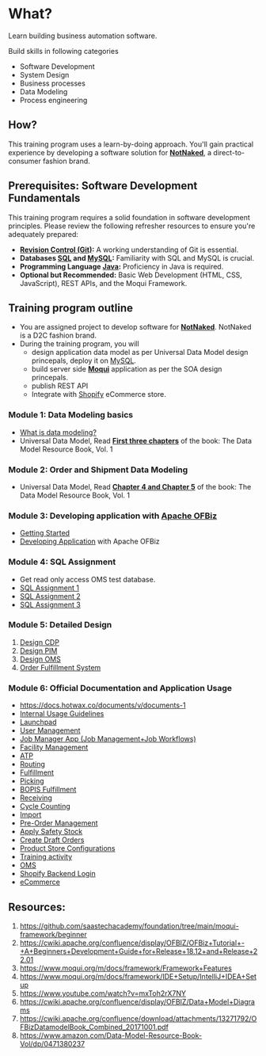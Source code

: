 # What?
Learn building business automation software.

Build skills in following categories
*  Software Development
*  System Design
*  Business processes
*  Data Modeling
*  Process engineering

## How?
This training program uses a learn-by-doing approach. You'll gain practical experience by developing a software solution for **[NotNaked](ubpl/NotNaked/Introduction.md)**, a direct-to-consumer fashion brand.

## Prerequisites: Software Development Fundamentals
This training program requires a solid foundation in software development principles. Please review the following refresher resources to ensure you're adequately prepared:

* **[Revision Control (Git)](https://www.scaler.com/topics/git/):**  A working understanding of Git is essential.
* **Databases [SQL](https://www.scaler.com/topics/sql/) and [MySQL](https://www.scaler.com/topics/course/sql-using-mysql-course/):**  Familiarity with SQL and MySQL is crucial.
* **Programming Language [Java](https://www.scaler.com/topics/java/):**  Proficiency in Java is required.
* **Optional but Recommended:** Basic Web Development (HTML, CSS, JavaScript), REST APIs, and the Moqui Framework.

## Training program outline
* You are assigned project to develop software for **[NotNaked](ubpl/NotNaked/Introduction.md)**. NotNaked is a D2C fashion brand.
* During the training program, you will
    * design application data model as per Universal Data Model design princepals, deploy it on [MySQL](https://www.mysql.com/).
    * build server side **[Moqui](https://www.moqui.org)** application as per the SOA design princepals.
    * publish REST API
    * Integrate with [Shopify](https://shopify.dev/docs/api/) eCommerce store.

### Module 1: Data Modeling basics
*  [What is data modeling?](https://www.ibm.com/topics/data-modeling)
*  Universal Data Model, Read **[First three chapters](udm/readme.md)** of the book: The Data Model Resource Book, Vol. 1

### Module 2: Order and Shipment Data Modeling
* Universal Data Model, Read **[Chapter 4 and Chapter 5](udm/readme.md)** of the book: The Data Model Resource Book, Vol. 1

### Module 3: Developing application with [Apache OFBiz](https://ofbiz.apache.org)
* [Getting Started](https://ofbiz.apache.org/developers.html)
* [Developing Application](https://cwiki.apache.org/confluence/display/OFBIZ/OFBiz+Tutorial+-+A+Beginners+Development+Guide+for+Release+18.12+and+Release+22.01) with Apache OFBiz 

### Module 4: SQL Assignment
* Get read only access OMS test database.
* [SQL Assignment 1](udm/intermediate/sql-assignment/sql-assignment-1.md)
* [SQL Assignment 2](udm/intermediate/sql-assignment/sql-assignment-2.md)
* [SQL Assignment 3](udm/intermediate/sql-assignment/sql-assignment-3.md)

### Module 5: Detailed Design
1. [Design CDP](udm/beginner/activity-design-cdp.md)
2. [Design PIM](udm/beginner/activity-design-pim.md)
3. [Design OMS](udm/intermediate/data-model-assignment/activity-design-order.md)
4. [Order Fulfillment System](udm/intermediate/data-model-assignment/activity-design-fulfillment.md)


### Module 6: Official Documentation and Application Usage
* https://docs.hotwax.co/documents/v/documents-1
* [Internal Usage Guidelines](https://docs.hotwax.co/everything#shopify)
* [Launchpad](https://launchpad.hotwax.io/home)
* [User Management](https://launchpad.hotwax.io/login?redirectUrl=https://users-dev.hotwax.io/login)
* [Job Manager App (Job Management+Job Workflows)](https://docs.hotwax.co/documents/v/retail-operations/workflow/job-manager)
* [Facility Management](https://facilities.hotwax.io/tabs/find-facilities)
* [ATP](https://launchpad.hotwax.io/login?isLoggedOut=true&redirectUrl=https://atp.hotwax.io/login)
* [Routing](https://launchpad.hotwax.io/login?isLoggedOut=true&redirectUrl=https://order-routing.hotwax.io/login)
* [Fulfillment](https://launchpad.hotwax.io/login?redirectUrl=https://fulfillment-dev.hotwax.io/login)
* [Picking](https://picking-dev.hotwax.io/)
* [BOPIS Fulfillment](https://bopis-dev.hotwax.io/)
* [Receiving](https://launchpad.hotwax.io/login?redirectUrl=https://receiving-dev.hotwax.io/login)
* [Cycle Counting](https://inventorycount-dev.hotwax.io/login)
* [Import](https://import.hotwax.io/purchase-order)
* [Pre-Order Management](https://launchpad.hotwax.io/login?redirectUrl=https://preorder-dev.hotwax.io/login)
* [Apply Safety Stock](https://docs.hotwax.co/documents/v/retail-operations/inventory/safety-stock)
* [Create Draft Orders](https://docs.google.com/document/d/1ucpl4w0bt_EPL8jS1KCENKwS2FuPvMlGbMBrZmCNg40/edit?usp=sharing)
* [Product Store Configurations](https://docs.hotwax.co/documents/v/system-admins/product-store/product-store)
* [Training activity](https://docs.google.com/document/d/1ceDBoj3MeHvJFoCOK3WvZFBxNCc7T_xS1iZaMZxqaF8/edit?tab=t.0#heading=h.y8japeeqpuci)
* [OMS](https://dev-oms.hotwax.io/commerce/control/main)
* [Shopify Backend Login](https://admin.shopify.com/store/hc-sandbox/orders)
* [eCommerce](https://hc-sandbox.myshopify.com/)

## Resources:

1. https://github.com/saastechacademy/foundation/tree/main/moqui-framework/beginner
2. https://cwiki.apache.org/confluence/display/OFBIZ/OFBiz+Tutorial+-+A+Beginners+Development+Guide+for+Release+18.12+and+Release+22.01
3. https://www.moqui.org/m/docs/framework/Framework+Features
4. https://www.moqui.org/m/docs/framework/IDE+Setup/IntelliJ+IDEA+Setup
5. https://www.youtube.com/watch?v=mxToh2rX7NY
6. https://cwiki.apache.org/confluence/display/OFBIZ/Data+Model+Diagrams
7. https://cwiki.apache.org/confluence/download/attachments/13271792/OFBizDatamodelBook_Combined_20171001.pdf
8. https://www.amazon.com/Data-Model-Resource-Book-Vol/dp/0471380237
